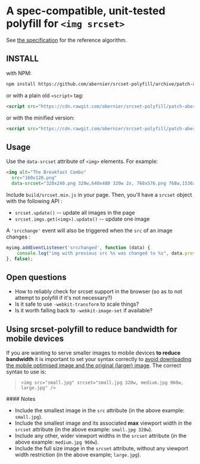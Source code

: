 # A spec-compatible, unit-tested polyfill for `<img srcset>`

See [the specification][spec] for the reference algorithm.

## INSTALL

with NPM:

```sh
npm install https://github.com/abernier/srcset-polyfill/archive/patch-abernier-bunchofthings.tar.gz
```

or with a plain old `<script>` tag:

```html
<script src="https://cdn.rawgit.com/abernier/srcset-polyfill/patch-abernier-bunchofthings/build/srcset.js"></script>
```

or with the minified version:

```html
<script src="https://cdn.rawgit.com/abernier/srcset-polyfill/patch-abernier-bunchofthings/build/srcset.min.js"></script>
```

## Usage

Use the `data-srcset` attribute of `<img>` elements. For example:

```html
<img alt="The Breakfast Combo"
  src="160x120.png"
  data-srcset="320x240.png 320w,640x480 320w 2x, 768x576.png 768w,1536x1152.png 768w 2x, 1024x768.png 1024w,2048x1536.png 1024w 2x, 2048x1536.png 5000w">
```

Include `build/srcset.min.js` in your page. Then, you'll have a `srcset` object with the following API :

 - `srcset.update()` -- update all images in the page
 - `srcset.imgs.get(<img>).update()` -- update one image

A `'srcchange'` event will also be triggered when the `src` of an image changes :

```javascript
myimg.addEventListener('srcchanged', function (data) {
	console.log("img with previous src %s was changed to %s", data.previous, data.actual)
}, false);
```

## Open questions

- How to reliably check for srcset support in the browser (so as to not
  attempt to polyfill if it's not necessary?)
- Is it safe to use `-webkit-transform` to scale things?
- Is it worth falling back to `-webkit-image-set` if available?

## Using srcset-polyfill to reduce bandwidth for mobile devices

If you are wanting to serve smaller images to mobile devices **to reduce
bandwidth** it is important to set your syntax correctly to [avoid downloading
the mobile optimised image and the original (larger) image][issue11]. The
correct syntax to use is:

> `<img src="small.jpg" srcset="small.jpg 320w, medium.jpg 960w, large.jpg" />`

#### Notes

* Include the smallest image in the `src` attribute (in the above example:
`small.jpg`).
* Include the smallest image and its associated **max** viewport width in the
`srcset` attribute (in the above example: `small.jpg 320w`).
* Include any other, wider viewport widths in the `srcset` attribute (in the
above example: `medium.jpg 960w`).
* Include the full size image in the `srcset` attribute, without any viewport
width restriction (in the above example; `large.jpg`).

[spec]: http://www.whatwg.org/specs/web-apps/current-work/multipage/embedded-content-1.html#processing-the-image-candidates
[issue11]: https://github.com/borismus/srcset-polyfill/issues/11
